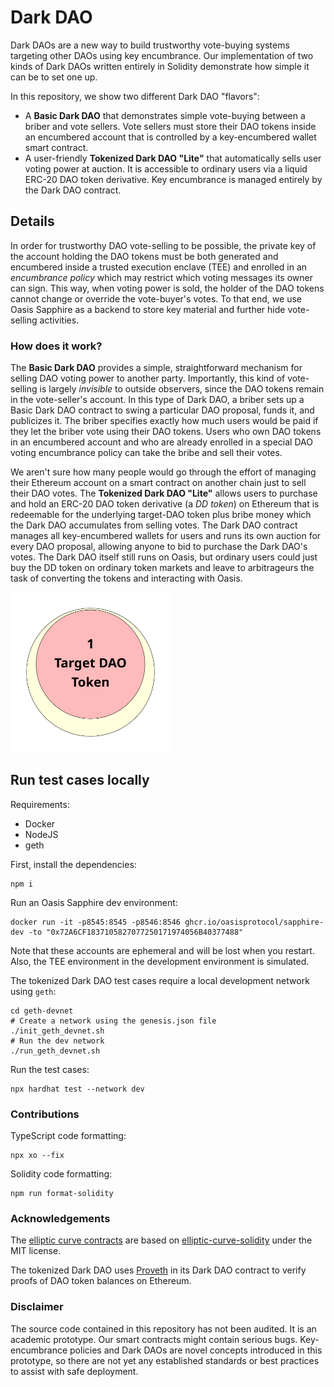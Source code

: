 # Dark DAO
Dark DAOs are a new way to build trustworthy vote-buying systems targeting other
DAOs using key encumbrance. Our implementation of two kinds of Dark DAOs written
entirely in Solidity demonstrate how simple it can be to set one up.

In this repository, we show two different Dark DAO "flavors":
* A **Basic Dark DAO** that demonstrates simple vote-buying between a briber and vote sellers. Vote sellers must store their DAO tokens inside an encumbered account that is controlled by a key-encumbered wallet smart contract.
* A user-friendly **Tokenized Dark DAO "Lite"** that automatically sells user voting power at auction. It is accessible to ordinary users via a liquid ERC-20 DAO token derivative. Key encumbrance is managed entirely by the Dark DAO contract.

## Details
In order for trustworthy DAO vote-selling to be possible, the private key of the
account holding the DAO tokens must be both generated and encumbered inside a
trusted execution enclave (TEE) and enrolled in an *encumbrance policy* which
may restrict which voting messages its owner can sign. This way, when voting
power is sold, the holder of the DAO tokens cannot change or override the
vote-buyer's votes. To that end, we use Oasis Sapphire as a backend to store key
material and further hide vote-selling activities.

### How does it work?
The **Basic Dark DAO** provides a simple, straightforward mechanism for selling
DAO voting power to another party. Importantly, this kind of vote-selling is
largely *invisible* to outside observers, since the DAO tokens remain in the
vote-seller's account. In this type of Dark DAO, a briber sets up a Basic Dark
DAO contract to swing a particular DAO proposal, funds it, and publicizes it.
The briber specifies exactly how much users would be paid if they let the briber
vote using their DAO tokens. Users who own DAO tokens in an encumbered account
and who are already enrolled in a special DAO voting encumbrance policy can take
the bribe and sell their votes.

We aren't sure how many people would go through the effort of managing their
Ethereum account on a smart contract on another chain just to sell their DAO
votes. The **Tokenized Dark DAO "Lite"** allows users to purchase and hold an
ERC-20 DAO token derivative (a *DD token*) on Ethereum that is redeemable for
the underlying target-DAO token plus bribe money which the Dark DAO accumulates
from selling votes. The Dark DAO contract manages all key-encumbered wallets
for users and runs its own auction for every DAO proposal, allowing anyone to
bid to purchase the Dark DAO's votes. The Dark DAO itself still runs on
Oasis, but ordinary users could just buy the DD token on ordinary token
markets and leave to arbitrageurs the task of converting the tokens and
interacting with Oasis.

<img src="img/dd-token.svg" width="256" height="256">

## Run test cases locally
Requirements:
* Docker
* NodeJS
* geth

First, install the dependencies:
```
npm i
```

Run an Oasis Sapphire dev environment:
```
docker run -it -p8545:8545 -p8546:8546 ghcr.io/oasisprotocol/sapphire-dev -to "0x72A6CF1837105827077250171974056B40377488"
```

Note that these accounts are ephemeral and will be lost when you restart. Also, the TEE environment in the development environment is simulated.

The tokenized Dark DAO test cases require a local development network using `geth`:
```shell
cd geth-devnet
# Create a network using the genesis.json file
./init_geth_devnet.sh
# Run the dev network
./run_geth_devnet.sh
```

Run the test cases:
```shell
npx hardhat test --network dev
```

### Contributions
TypeScript code formatting:
```
npx xo --fix
```

Solidity code formatting:
```
npm run format-solidity
```

### Acknowledgements
The [elliptic curve contracts](contracts/elliptic-curve) are based on [elliptic-curve-solidity](https://github.com/witnet/elliptic-curve-solidity) under the MIT license.

The tokenized Dark DAO uses [Proveth](https://github.com/lorenzb/proveth) in its Dark DAO contract to verify proofs of DAO token balances on Ethereum.

### Disclaimer
The source code contained in this repository has not been audited. It is an
academic prototype. Our smart contracts might contain serious bugs.
Key-encumbrance policies and Dark DAOs are novel concepts introduced in this
prototype, so there are not yet any established standards or best practices to
assist with safe deployment.
